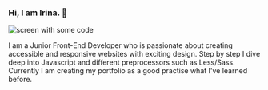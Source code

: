 ### Hi, I am Irina. 👋

<img src="https://inteng-storage.s3.amazonaws.com/img/iea/9lwjAVnM6E/sizes/ocde_resize_md.jpg" alt="screen with some code">

I am a Junior Front-End Developer who is passionate about creating accessible and responsive websites with exciting design. Step by step I dive deep into Javascript and different preprocessors such as Less/Sass. Currently I am creating my portfolio as a good practise what I've learned before. 
